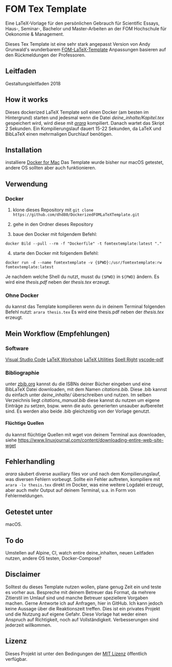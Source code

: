 # FOM Tex Template

Eine LaTeX-Vorlage für den persönlichen Gebrauch für Scientific Essays, Haus-, Seminar-, Bachelor und Master-Arbeiten an der FOM Hochschule für Oekonomie & Management.

Dieses Tex Template ist eine sehr stark angepasst Version von Andy Grunwald's wunderbarem [FOM-LaTeX-Template](https://github.com/andygrunwald/FOM-LaTeX-Template) 
Anpassungen basieren auf den Rückmeldungen der Professoren.

## Leitfaden
Gestaltungsleitfaden 2018

## How it works
Dieses dockerized LaTeX Template soll einen Docker (am besten im Hintergrund) starten und jedesmal wenn die Datei _deine_inhalte/Kapitel.tex_ gespeichert wird, wird diese mit [_arara_](https://github.com/cereda/arara) kompiliert. Danach wartet das Skript 2 Sekunden. Ein Kompilierungslauf dauert 15-22 Sekunden, da LaTeX und BibLaTeX einen mehrmaligen Durchlauf benötigen.

## Installation 
installiere [Docker for Mac](https://docs.docker.com/docker-for-mac/install) Das Template wurde bisher nur macOS getestet, andere OS sollten aber auch funktionieren.

## Verwendung
### Docker
1. klone dieses Repository mit ``git clone https://github.com/dhd80/DockerizedFOMLaTeXTemplate.git``

2. gehe in den Ordner dieses Repository

3. baue den Docker mit folgendem Befehl:

``
docker Bild --pull --rm -f "Dockerfile" -t fomtextemplate:latest "."
``

4. starte den Docker mit folgendem Befehl:

``
docker run -d --name fomtextemplate -v {$PWD}:/usr/fomtextemplate:rw fomtextemplate:latest
``

Je nachdem welche Shell du nutzt, musst du ``{$PWD}`` in ``${PWD}`` ändern. Es wird eine _thesis.pdf_ neben der _thesis.tex_ erzeugt.

### Ohne Docker
du kannst das Template kompilieren wenn du in deinem Terminal folgenden Befehl nutzt: ``arara thesis.tex`` Es wird eine thesis.pdf neben der _thesis.tex_ erzeugt.

## Mein Workflow (Empfehlungen)
### Software
[Visual Studio Code](https://code.visualstudio.com/download)
[LaTeX Workshop](https://marketplace.visualstudio.com/items?itemName=James-Yu.latex-workshop)
[LaTeX Utilities](https://marketplace.visualstudio.com/items?itemName=tecosaur.latex-utilities)
[Spell Right](https://marketplace.visualstudio.com/items?itemName=ban.spellright)
[vscode-pdf](https://marketplace.visualstudio.com/items?itemName=tomoki1207.pdf)

### Bibliographie
unter [zbib.org](https://zbib.org) kannst du die ISBNs deiner Bücher eingeben und eine BibLaTeX Datei downloaden, mit dem Namen _citations.bib_. Diese .bib kannst du einfach unter _deine_inhalte/_ überschreiben und nutzen. Im selben Verzeichnis liegt _citations_manual.bib_ diese kannst du nutzen um eigene Einträge zu setzen, bspw. wenn die auto. generierten unsauber aufbereitet sind. Es werden also beide .bib gleichzeitig von der Vorlage genutzt.

#### Flüchtige Quellen
du kannst flüchtige Quellen mit wget von deinem Terminal aus downloaden, siehe https://www.linuxjournal.com/content/downloading-entire-web-site-wget

## Fehlerhandling
_arara_ säubert diverse auxiliary files vor und nach dem Kompilierungslauf, was diversen Fehlern vorbeugt. Sollte ein Fehler auftreten, kompiliere mit ``arara -lv thesis.tex`` direkt im Docker, was eine weitere Logdatei erzeugt, aber auch mehr Output auf deinem Terminal, u.a. in Form von Fehlermeldungen.

## Getestet unter
macOS.

## To do
Umstellen auf Alpine, CI, watch entire deine_inhalten, neuen Leitfaden nutzen, andere OS testen, Docker-Compose?

## Disclaimer
Solltest du dieses Template nutzen wollen, plane genug Zeit ein und teste es vorher aus. Bespreche mit deinem Betreuer das Format, da mehrere Zitierstil im Umlauf sind und manche Betreuer speziellere Vorgaben machen. Gerne Antworte ich auf Anfragen, hier in GitHub. Ich kann jedoch keine Aussage über die Reaktionszeit treffen. Dies ist ein privates Projekt und die Nutzung auf eigene Gefahr. Diese Vorlage hat weder einen Anspruch auf Richtigkeit, noch auf Vollständigkeit. Verbesserungen sind jederzeit willkommen.

## Lizenz
Dieses Projekt ist unter den Bedingungen der [MIT Lizenz](http://en.wikipedia.org/wiki/MIT_License) öffentlich verfügbar.

